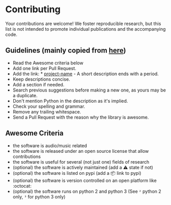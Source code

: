 # Contributing

Your contributions are welcome! We foster reproducible research, 
but this list is not intended to promote individual publications 
and the accompanying code. 

## Guidelines (mainly copied from [here](https://github.com/vinta/awesome-python/blob/master/CONTRIBUTING.md))

* Read the Awesome criteria below
* Add one link per Pull Request.
* Add the link: * [project-name](http://example.com/) - A short description ends with a period.
* Keep descriptions concise.
* Add a section if needed.
* Search previous suggestions before making a new one, as yours may be a duplicate.
* Don't mention Python in the description as it's implied.
* Check your spelling and grammar.
* Remove any trailing whitespace.
* Send a Pull Request with the reason why the library is awesome.

## Awesome Criteria

* the software is audio/music related
* the software is released under an open source license that allow contributions
* the software is useful for several (not just one) fields of research
* (optional) the software is actively maintained (add a ⚠️ state if not)
* (optional) the software is listed on pypi (add a 📦 link to pypi)
* (optional) the software is version controlled on an open platform like :octocat:
* (optional) the software runs on python 2 and python 3 (See `²` python 2 only, `³` for python 3 only)
